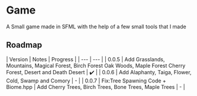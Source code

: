# Game
A Small game made in SFML with the help of a few small tools that I made


## Roadmap

| Version | Notes                                                                 | Progress |
| ---     | ---                                                                   |
| 0.0.5   | Add Grasslands, Mountains, Magical Forest, Birch Forest Oak Woods, Maple Forest Cherry Forest, Desert and Death Desert | :heavy_check_mark:  |
| 0.0.6   | Add Alaphanty, Taiga, Flower, Cold, Swamp and Comory | - |
| 0.0.7   | Fix:Tree Spawning Code + Biome.hpp | Add Cherry Trees, Birch Trees, Bone Trees, Maple Trees | - |

